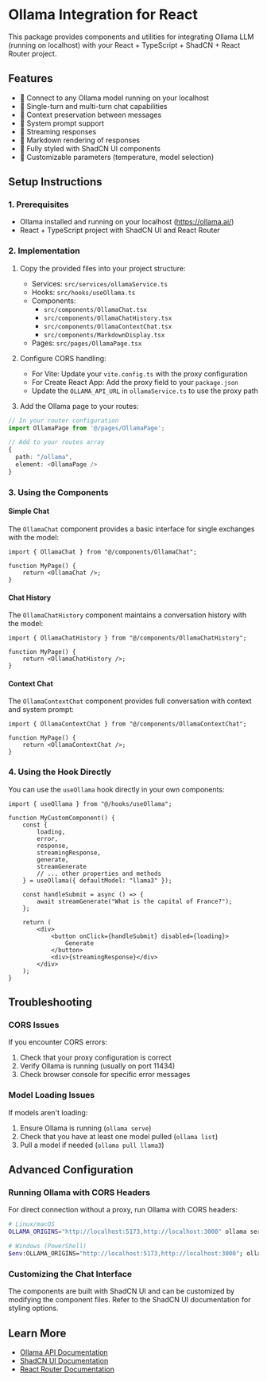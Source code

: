 # Ollama Integration for React

This package provides components and utilities for integrating Ollama LLM (running on localhost) with your React + TypeScript + ShadCN + React Router project.

## Features

-   🔄 Connect to any Ollama model running on your localhost
-   💬 Single-turn and multi-turn chat capabilities
-   📃 Context preservation between messages
-   📢 System prompt support
-   🌊 Streaming responses
-   📝 Markdown rendering of responses
-   🎨 Fully styled with ShadCN UI components
-   🔧 Customizable parameters (temperature, model selection)

## Setup Instructions

### 1. Prerequisites

-   Ollama installed and running on your localhost (https://ollama.ai/)
-   React + TypeScript project with ShadCN UI and React Router

### 2. Implementation

1. Copy the provided files into your project structure:

    - Services: `src/services/ollamaService.ts`
    - Hooks: `src/hooks/useOllama.ts`
    - Components:
        - `src/components/OllamaChat.tsx`
        - `src/components/OllamaChatHistory.tsx`
        - `src/components/OllamaContextChat.tsx`
        - `src/components/MarkdownDisplay.tsx`
    - Pages: `src/pages/OllamaPage.tsx`

2. Configure CORS handling:

    - For Vite: Update your `vite.config.ts` with the proxy configuration
    - For Create React App: Add the proxy field to your `package.json`
    - Update the `OLLAMA_API_URL` in `ollamaService.ts` to use the proxy path

3. Add the Ollama page to your routes:

```typescript
// In your router configuration
import OllamaPage from '@/pages/OllamaPage';

// Add to your routes array
{
  path: "/ollama",
  element: <OllamaPage />
}
```

### 3. Using the Components

#### Simple Chat

The `OllamaChat` component provides a basic interface for single exchanges with the model:

```tsx
import { OllamaChat } from "@/components/OllamaChat";

function MyPage() {
    return <OllamaChat />;
}
```

#### Chat History

The `OllamaChatHistory` component maintains a conversation history with the model:

```tsx
import { OllamaChatHistory } from "@/components/OllamaChatHistory";

function MyPage() {
    return <OllamaChatHistory />;
}
```

#### Context Chat

The `OllamaContextChat` component provides full conversation with context and system prompt:

```tsx
import { OllamaContextChat } from "@/components/OllamaContextChat";

function MyPage() {
    return <OllamaContextChat />;
}
```

### 4. Using the Hook Directly

You can use the `useOllama` hook directly in your own components:

```tsx
import { useOllama } from "@/hooks/useOllama";

function MyCustomComponent() {
    const {
        loading,
        error,
        response,
        streamingResponse,
        generate,
        streamGenerate
        // ... other properties and methods
    } = useOllama({ defaultModel: "llama3" });

    const handleSubmit = async () => {
        await streamGenerate("What is the capital of France?");
    };

    return (
        <div>
            <button onClick={handleSubmit} disabled={loading}>
                Generate
            </button>
            <div>{streamingResponse}</div>
        </div>
    );
}
```

## Troubleshooting

### CORS Issues

If you encounter CORS errors:

1. Check that your proxy configuration is correct
2. Verify Ollama is running (usually on port 11434)
3. Check browser console for specific error messages

### Model Loading Issues

If models aren't loading:

1. Ensure Ollama is running (`ollama serve`)
2. Check that you have at least one model pulled (`ollama list`)
3. Pull a model if needed (`ollama pull llama3`)

## Advanced Configuration

### Running Ollama with CORS Headers

For direct connection without a proxy, run Ollama with CORS headers:

```bash
# Linux/macOS
OLLAMA_ORIGINS="http://localhost:5173,http://localhost:3000" ollama serve

# Windows (PowerShell)
$env:OLLAMA_ORIGINS="http://localhost:5173,http://localhost:3000"; ollama serve
```

### Customizing the Chat Interface

The components are built with ShadCN UI and can be customized by modifying the component files. Refer to the ShadCN UI documentation for styling options.

## Learn More

-   [Ollama API Documentation](https://github.com/ollama/ollama/blob/main/docs/api.md)
-   [ShadCN UI Documentation](https://ui.shadcn.com/)
-   [React Router Documentation](https://reactrouter.com/en/main)
